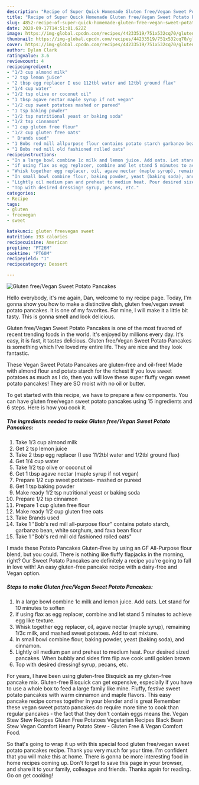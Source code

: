 ```yaml
---
description: "Recipe of Super Quick Homemade Gluten free/Vegan Sweet Potato Pancakes"
title: "Recipe of Super Quick Homemade Gluten free/Vegan Sweet Potato Pancakes"
slug: 4852-recipe-of-super-quick-homemade-gluten-free-vegan-sweet-potato-pancakes
date: 2020-09-17T14:51:01.622Z
image: https://img-global.cpcdn.com/recipes/44233519/751x532cq70/gluten-freevegan-sweet-potato-pancakes-recipe-main-photo.jpg
thumbnail: https://img-global.cpcdn.com/recipes/44233519/751x532cq70/gluten-freevegan-sweet-potato-pancakes-recipe-main-photo.jpg
cover: https://img-global.cpcdn.com/recipes/44233519/751x532cq70/gluten-freevegan-sweet-potato-pancakes-recipe-main-photo.jpg
author: Dylan Clark
ratingvalue: 3.6
reviewcount: 4
recipeingredient:
- "1/3 cup almond milk"
- "2 tsp lemon juice"
- "2 tbsp egg replacer I use 112tbl water and 12tbl ground flax"
- "1/4 cup water"
- "1/2 tsp olive or coconut oil"
- "1 tbsp agave nectar maple syrup if not vegan"
- "1/2 cup sweet potatoes mashed or pureed"
- "1 tsp baking powder"
- "1/2 tsp nutritional yeast or baking soda"
- "1/2 tsp cinnamon"
- "1 cup gluten free flour"
- "1/2 cup gluten free oats"
- " Brands used"
- "1 Bobs red mill allpurpose flour contains potato starch garbanzo bean white sorghum and fava bean flour"
- "1 Bobs red mill old fashioned rolled oats"
recipeinstructions:
- "In a large bowl combine 1c milk and lemon juice. Add oats. Let stand for 10 minutes to soften"
- "if using flax as egg replacer, combine and let stand 5 minutes to achieve egg like texture."
- "Whisk together egg replacer, oil, agave nectar (maple syrup), remaining 1/3c milk, and mashed sweet potatoes. Add to oat mixture."
- "In small bowl combine flour, baking powder, yeast (baking soda), and cinnamon."
- "Lightly oil medium pan and preheat to medium heat. Pour desired sized pancakes. When bubbly and sides firm flip ave cook until golden brown"
- "Top with desired dressing! syrup, pecans, etc."
categories:
- Recipe
tags:
- gluten
- freevegan
- sweet

katakunci: gluten freevegan sweet 
nutrition: 193 calories
recipecuisine: American
preptime: "PT26M"
cooktime: "PT60M"
recipeyield: "1"
recipecategory: Dessert

---
```



![Gluten free/Vegan Sweet Potato Pancakes](https://img-global.cpcdn.com/recipes/44233519/751x532cq70/gluten-freevegan-sweet-potato-pancakes-recipe-main-photo.jpg)

Hello everybody, it's me again, Dan, welcome to my recipe page. Today, I'm gonna show you how to make a distinctive dish, gluten free/vegan sweet potato pancakes. It is one of my favorites. For mine, I will make it a little bit tasty. This is gonna smell and look delicious.

Gluten free/Vegan Sweet Potato Pancakes is one of the most favored of recent trending foods in the world. It's enjoyed by millions every day. It's easy, it is fast, it tastes delicious. Gluten free/Vegan Sweet Potato Pancakes is something which I've loved my entire life. They are nice and they look fantastic.

These Vegan Sweet Potato Pancakes are gluten-free and oil-free! Made with almond flour and potato starch for the richest If you love sweet potatoes as much as I do, then you will love these super fluffy vegan sweet potato pancakes! They are SO moist with no oil or butter.


To get started with this recipe, we have to prepare a few components. You can have gluten free/vegan sweet potato pancakes using 15 ingredients and 6 steps. Here is how you cook it.

<!--inarticleads1-->

##### The ingredients needed to make Gluten free/Vegan Sweet Potato Pancakes:

1. Take 1/3 cup almond milk
1. Get 2 tsp lemon juice
1. Take 2 tbsp egg replacer (I use 11/2tbl water and 1/2tbl ground flax)
1. Get 1/4 cup water
1. Take 1/2 tsp olive or coconut oil
1. Get 1 tbsp agave nectar (maple syrup if not vegan)
1. Prepare 1/2 cup sweet potatoes- mashed or pureed
1. Get 1 tsp baking powder
1. Make ready 1/2 tsp nutritional yeast or baking soda
1. Prepare 1/2 tsp cinnamon
1. Prepare 1 cup gluten free flour
1. Make ready 1/2 cup gluten free oats
1. Take  Brands used
1. Take 1 &#34;Bob&#39;s red mill all-purpose flour&#34; contains potato starch, garbanzo bean, white sorghum, and fava bean flour
1. Take 1 &#34;Bob&#39;s red mill old fashioned rolled oats&#34;


I made these Potato Pancakes Gluten-Free by using an GF All-Purpose flour blend, but you could. There is nothing like fluffy flapjacks in the morning, right? Our Sweet Potato Pancakes are definitely a recipe you&#39;re going to fall in love with! An easy gluten-free pancake recipe with a dairy-free and Vegan option. 

<!--inarticleads2-->

##### Steps to make Gluten free/Vegan Sweet Potato Pancakes:

1. In a large bowl combine 1c milk and lemon juice. Add oats. Let stand for 10 minutes to soften
1. if using flax as egg replacer, combine and let stand 5 minutes to achieve egg like texture.
1. Whisk together egg replacer, oil, agave nectar (maple syrup), remaining 1/3c milk, and mashed sweet potatoes. Add to oat mixture.
1. In small bowl combine flour, baking powder, yeast (baking soda), and cinnamon.
1. Lightly oil medium pan and preheat to medium heat. Pour desired sized pancakes. When bubbly and sides firm flip ave cook until golden brown
1. Top with desired dressing! syrup, pecans, etc.


For years, I have been using gluten-free Bisquick as my gluten-free pancake mix. Gluten-free Bisquick can get expensive, especially if you have to use a whole box to feed a large family like mine. Fluffy, festive sweet potato pancakes with warm cinnamon and maple flavors. This easy pancake recipe comes together in your blender and is great Remember these vegan sweet potato pancakes do require more time to cook than regular pancakes - the fact that they don&#39;t contain eggs means the. Vegan Stew Stew Recipes Gluten Free Potatoes Vegetarian Recipes Black Bean Stew Vegan Comfort Hearty Potato Stew - Gluten Free &amp; Vegan Comfort Food. 

So that's going to wrap it up with this special food gluten free/vegan sweet potato pancakes recipe. Thank you very much for your time. I'm confident that you will make this at home. There is gonna be more interesting food in home recipes coming up. Don't forget to save this page in your browser, and share it to your family, colleague and friends. Thanks again for reading. Go on get cooking!
